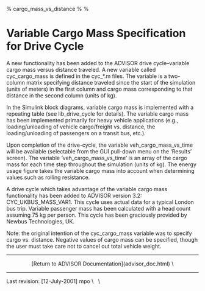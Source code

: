 % cargo\_mass\_vs\_distance
% 
% 

Variable Cargo Mass Specification for Drive Cycle
=================================================

A new functionality has been added to the ADVISOR drive cycle–variable
cargo mass versus distance traveled. A new variable called
cyc\_cargo\_mass is defined in the cyc\_\*.m files. The variable is a
two-column matrix specifying distance traveled since the start of the
simulation (units of meters) in the first column and cargo mass
corresponding to that distance in the second column (units of kg).

In the Simulink block diagrams, variable cargo mass is implemented with
a repeating table (see lib\_drive\_cycle for details). The variable
cargo mass has been implemented primarily for heavy vehicle applications
(e.g., loading/unloading of vehicle cargo/freight vs. distance, the
loading/unloading of passengers on a transit bus, etc.).

Upon completion of the drive-cycle, the variable
veh\_cargo\_mass\_vs\_time will be available (selectable from the GUI
pull-down menu on the ‘Results’ screen). The variable
‘veh\_cargo\_mass\_vs\_time’ is an array of the cargo mass for each time
step throughout the simulation (units of kg). The energy usage figure
takes the variable cargo mass into account when determining values such
as rolling resistance.

A drive cycle which takes advantage of the variable cargo mass
functionality has been added to ADVISOR version 3.2:
CYC\_UKBUS\_MASS\_VAR1. This cycle uses actual data for a typical London
bus trip. Variable passenger mass has been calculated with a head count
assuming 75 kg per person. This cycle has been graciously provided by
Newbus Technologies, UK.

Note: the original intention of the cyc\_cargo\_mass variable was to
specify cargo vs. distance. Negative values of cargo mass can be
specified, though the user must take care not to cancel out total
vehicle weight.

* * * * *

<center>
[Return to ADVISOR Documentation](advisor_doc.html) \

* * * * *

</center>
Last revision: [12-July-2001] mpo \
  \
 
